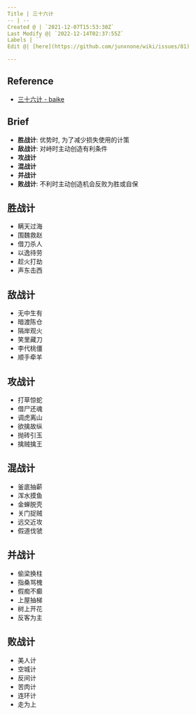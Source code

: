 ```yaml
---
Title | 三十六计
-- | --
Created @ | `2021-12-07T15:53:30Z`
Last Modify @| `2022-12-14T02:37:55Z`
Labels | ``
Edit @| [here](https://github.com/junxnone/wiki/issues/81)

---
```

## Reference
-  [三十六计 - baike](https://baike.baidu.com/item/%E4%B8%89%E5%8D%81%E5%85%AD%E8%AE%A1/25221?fr=aladdin)


## Brief

- **胜战计**: 优势时, 为了减少损失使用的计策
- **敌战计**: 对峙时主动创造有利条件
- **攻战计**
- **混战计**
- **并战计**
- **败战计**: 不利时主动创造机会反败为胜或自保



## 胜战计
 

- 瞒天过海
- 围魏救赵
- 借刀杀人
- 以逸待劳
- 趁火打劫
- 声东击西

## 敌战计


- 无中生有
- 暗渡陈仓
- 隔岸观火
- 笑里藏刀
- 李代桃僵
- 顺手牵羊



## 攻战计



- 打草惊蛇
- 借尸还魂
- 调虎离山
- 欲擒故纵
- 抛砖引玉
- 擒贼擒王



## 混战计



- 釜底抽薪
- 浑水摸鱼
- 金蝉脱壳
- 关门捉贼
- 远交近攻
- 假道伐虢


## 并战计


- 偷梁换柱
- 指桑骂槐
- 假痴不癫
- 上屋抽梯
- 树上开花
- 反客为主

## 败战计


- 美人计
- 空城计
- 反间计
- 苦肉计
- 连环计
- 走为上



